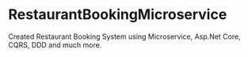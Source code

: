 # RestaurantBookingMicroservice
Created Restaurant Booking System using Microservice, Asp.Net Core, CQRS, DDD and much more.
